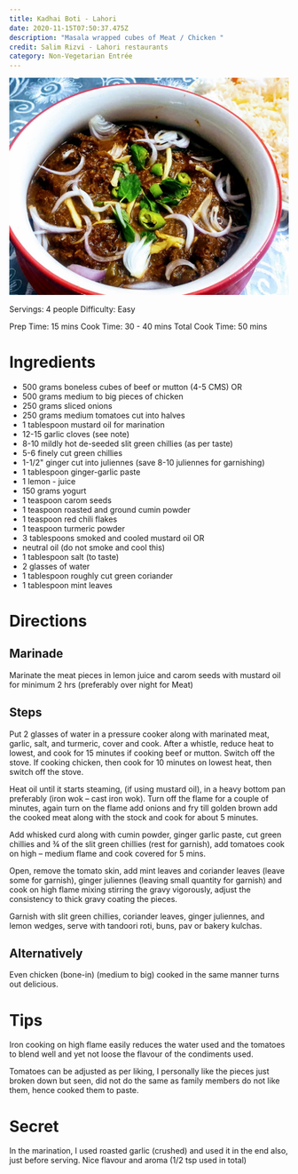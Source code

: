 ```yaml
---
title: Kadhai Boti - Lahori
date: 2020-11-15T07:50:37.475Z
description: "Masala wrapped cubes of Meat / Chicken "
credit: Salim Rizvi - Lahori restaurants
category: Non-Vegetarian Entrée
---
```

![](boti-kadhai.jpeg)

Servings: 4 people
Difficulty: Easy

Prep Time: 15 mins
Cook Time: 30 - 40 mins
Total Cook Time: 50 mins

# Ingredients
 
* 500 grams boneless cubes of beef or mutton (4-5 CMS) OR
* 500 grams medium to big pieces of chicken
* 250 grams sliced onions
* 250 grams medium tomatoes cut into halves
* 1 tablespoon mustard oil for marination
* 12-15 garlic cloves (see note)
* 8-10 mildly hot de-seeded slit green chillies (as per taste)
* 5-6 finely cut green chillies 
* 1-1/2" ginger cut into juliennes (save 8-10 juliennes for garnishing)
* 1 tablespoon ginger-garlic paste
* 1 lemon - juice
* 150 grams yogurt
* 1 teaspoon carom seeds
* 1 teaspoon roasted and ground cumin powder
* 1 teaspoon red chili flakes
* 1 teaspoon turmeric powder
* 3 tablespoons smoked and cooled mustard oil OR
* neutral oil (do not smoke and cool this)
* 1 tablespoon salt (to taste)
* 2 glasses of water
* 1 tablespoon roughly cut green coriander
* 1 tablespoon mint leaves

# Directions

## Marinade

Marinate the meat pieces in lemon juice and carom seeds with mustard oil for minimum 2 hrs (preferably over night for Meat)

## Steps
Put 2 glasses of water in a pressure cooker along with marinated meat, garlic, salt, and turmeric, cover and cook. After a whistle, reduce heat to lowest, and cook for 15 minutes if cooking beef or mutton. Switch off the stove. If cooking chicken, then cook for 10 minutes on lowest heat, then switch off the stove. 

Heat oil until it starts steaming, (if using mustard oil), in a heavy bottom pan preferably (iron wok – cast iron wok). Turn off the flame for a couple of minutes, again turn on the flame add onions and fry till golden brown add the cooked meat along with the stock and cook for about 5 minutes. 

Add whisked curd along with cumin powder, ginger garlic paste, cut green chillies and ¾ of the slit green chillies (rest for garnish), add tomatoes cook on high – medium flame and cook covered for 5 mins.

Open, remove the tomato skin, add mint leaves and coriander leaves (leave some for garnish), ginger juliennes (leaving small quantity for garnish) and cook on high flame mixing stirring the gravy vigorously, adjust the consistency to thick gravy coating the pieces.

Garnish with slit green chillies, coriander leaves, ginger juliennes, and lemon wedges, serve with tandoori roti, buns, pav or bakery kulchas. 

## Alternatively
Even chicken (bone-in) (medium to big) cooked in the same manner turns out delicious.

# Tips
Iron cooking on high flame easily reduces the water used and the tomatoes to blend well and yet not loose the flavour of the condiments used. 

Tomatoes can be adjusted as per liking, I personally like the pieces just broken down but seen, did not do the same as family members do not like them, hence cooked them to paste. 

# Secret
In the marination, I used roasted garlic (crushed) and used it in the end also, just before serving. Nice flavour and aroma (1/2 tsp used in total)
